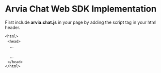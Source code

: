 # Arvia Chat Web SDK Implementation

First include **arvia.chat.js** in your page by adding the script tag in your html header.

`<html>`<br />
&nbsp;&nbsp;`<head>`<br />
&nbsp;&nbsp;&nbsp;&nbsp;...<br />
&nbsp;&nbsp;&nbsp;&nbsp;<script type="text/javascript" src="https://arvia.chat/js/arvia.chat.js"></script><br />
&nbsp;&nbsp;&nbsp;&nbsp;...<br />
&nbsp;&nbsp;`</head>`<br />
`</html>`
